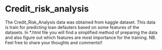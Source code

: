 # Credit_risk_analysis
The Credit_Risk_Analysis data was obtained from kaggle dataset. This data is train for predicting loan defauters based on some features of the datasets.
In *.html file you will find a simplified method of preparing the data and also figure out which features are most importance for the training.
NB. Feel free to share your thoughts and  comments!!
